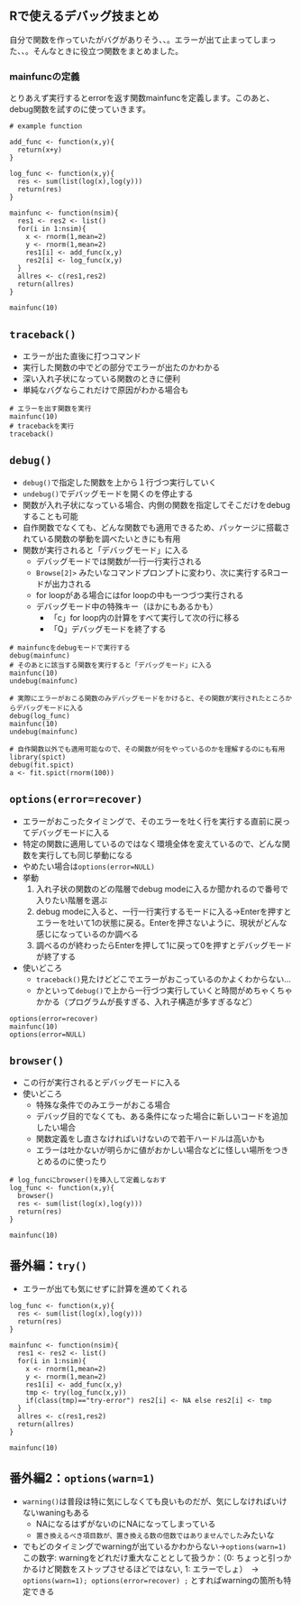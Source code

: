 Rで使えるデバッグ技まとめ
-------------------------

自分で関数を作っていたがバグがありそう、、。エラーが出て止まってしまった、、。そんなときに役立つ関数をまとめました。

### mainfuncの定義

とりあえず実行するとerrorを返す関数mainfuncを定義します。このあと、debug関数を試すのに使っていきます。

    # example function

    add_func <- function(x,y){
      return(x+y)
    }

    log_func <- function(x,y){
      res <- sum(list(log(x),log(y)))
      return(res)
    }

    mainfunc <- function(nsim){
      res1 <- res2 <- list()
      for(i in 1:nsim){
        x <- rnorm(1,mean=2)
        y <- rnorm(1,mean=2)
        res1[i] <- add_func(x,y)
        res2[i] <- log_func(x,y)
      }
      allres <- c(res1,res2)
      return(allres)
    }

    mainfunc(10)

`traceback()`
-------------

-   エラーが出た直後に打つコマンド
-   実行した関数の中でどの部分でエラーが出たのかわかる
-   深い入れ子状になっている関数のときに便利
-   単純なバグならこれだけで原因がわかる場合も

<!-- -->

    # エラーを出す関数を実行
    mainfunc(10)
    # tracebackを実行
    traceback()

`debug()`
---------

-   `debug()`で指定した関数を上から１行づつ実行していく
-   `undebug()`でデバッグモードを開くのを停止する
-   関数が入れ子状になっている場合、内側の関数を指定してそこだけをdebugすることも可能
-   自作関数でなくても、どんな関数でも適用できるため、パッケージに搭載されている関数の挙動を調べたいときにも有用
-   関数が実行されると「デバッグモード」に入る
    -   デバッグモードでは関数が一行一行実行される
    -   `Browse[2]>`
        みたいなコマンドプロンプトに変わり、次に実行するRコードが出力される
    -   for loopがある場合にはfor loopの中も一つづつ実行される
    -   デバッグモード中の特殊キー（ほかにもあるかも）
        -   「c」for loop内の計算をすべて実行して次の行に移る
        -   「Q」デバッグモードを終了する

<!-- -->

    # mainfuncをdebugモードで実行する
    debug(mainfunc)
    # そのあとに該当する関数を実行すると「デバッグモード」に入る
    mainfunc(10)
    undebug(mainfunc)

    # 実際にエラーがおこる関数のみデバッグモードをかけると、その関数が実行されたところからデバッグモードに入る
    debug(log_func)
    mainfunc(10)
    undebug(mainfunc)

    # 自作関数以外でも適用可能なので、その関数が何をやっているのかを理解するのにも有用
    library(spict)
    debug(fit.spict)
    a <- fit.spict(rnorm(100))

`options(error=recover)`
------------------------

-   エラーがおこったタイミングで、そのエラーを吐く行を実行する直前に戻ってデバッグモードに入る
-   特定の関数に適用しているのではなく環境全体を変えているので、どんな関数を実行しても同じ挙動になる
-   やめたい場合は`options(error=NULL)`
-   挙動
    1.  入れ子状の関数のどの階層でdebug
        modeに入るか聞かれるので番号で入りたい階層を選ぶ
    2.  debug
        modeに入ると、一行一行実行するモードに入る→Enterを押すとエラーを吐いて1の状態に戻る。Enterを押さないように、現状がどんな感じになっているのか調べる
    3.  調べるのが終わったらEnterを押して1に戻って0を押すとデバッグモードが終了する
-   使いどころ
    -   `traceback()`見たけどどこでエラーがおこっているのかよくわからない…
    -   かといって`debug()`で上から一行づつ実行していくと時間がめちゃくちゃかかる（プログラムが長すぎる、入れ子構造が多すぎるなど）

<!-- -->

    options(error=recover)
    mainfunc(10)
    options(error=NULL)

`browser()`
-----------

-   この行が実行されるとデバッグモードに入る
-   使いどころ
    -   特殊な条件でのみエラーがおこる場合
    -   デバッグ目的でなくても、ある条件になった場合に新しいコードを追加したい場合
    -   関数定義をし直さなければいけないので若干ハードルは高いかも
    -   エラーは吐かないが明らかに値がおかしい場合などに怪しい場所をつきとめるのに使ったり

<!-- -->

    # log_funcにbrowser()を挿入して定義しなおす
    log_func <- function(x,y){
      browser()  
      res <- sum(list(log(x),log(y)))
      return(res)
    }

    mainfunc(10)

番外編：`try()`
---------------

-   エラーが出ても気にせずに計算を進めてくれる

<!-- -->

    log_func <- function(x,y){
      res <- sum(list(log(x),log(y)))
      return(res)
    }

    mainfunc <- function(nsim){
      res1 <- res2 <- list()
      for(i in 1:nsim){
        x <- rnorm(1,mean=2)
        y <- rnorm(1,mean=2)
        res1[i] <- add_func(x,y)
        tmp <- try(log_func(x,y))
        if(class(tmp)=="try-error") res2[i] <- NA else res2[i] <- tmp
      }
      allres <- c(res1,res2)
      return(allres)
    }

    mainfunc(10)

番外編2：`options(warn=1)`
--------------------------

-   `warning()`は普段は特に気にしなくても良いものだが、気にしなければいけないwaningもある
    -   NAになるはずがないのにNAになってしまっている
    -   `置き換えるべき項目数が、置き換える数の倍数ではありませんでした`みたいな
-   でもどのタイミングでwarningが出ているかわからない→`options(warn=1)`
    この数字: warningをどれだけ重大なこととして扱うか：（0:
    ちょっと引っかかるけど関数をストップさせるほどではない, 1:
    エラーでしょ）　→ `options(warn=1); options(error=recover) ;`
    とすればwarningの箇所も特定できる
